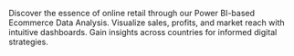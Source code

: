  Discover the essence of online retail through our Power BI-based Ecommerce Data Analysis. Visualize sales, profits, and market reach with intuitive dashboards. Gain insights across countries for informed digital strategies.
